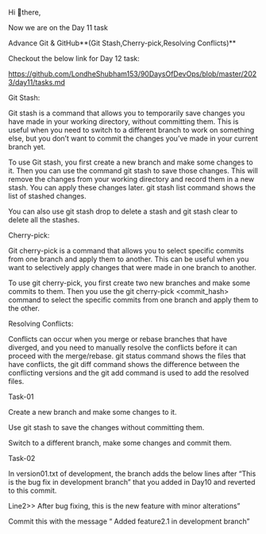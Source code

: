 Hi 👋there,

Now we are on the Day 11 task

Advance Git & GitHub**(Git Stash,Cherry-pick,Resolving Conflicts)**

Checkout the below link for Day 12 task:

https://github.com/LondheShubham153/90DaysOfDevOps/blob/master/2023/day11/tasks.md

Git Stash:

Git stash is a command that allows you to temporarily save changes you have made in your working directory, without committing them. This is useful when you need to switch to a different branch to work on something else, but you don’t want to commit the changes you’ve made in your current branch yet.

To use Git stash, you first create a new branch and make some changes to it. Then you can use the command git stash to save those changes. This will remove the changes from your working directory and record them in a new stash. You can apply these changes later. git stash list command shows the list of stashed changes.

You can also use git stash drop to delete a stash and git stash clear to delete all the stashes.

Cherry-pick:

Git cherry-pick is a command that allows you to select specific commits from one branch and apply them to another. This can be useful when you want to selectively apply changes that were made in one branch to another.

To use git cherry-pick, you first create two new branches and make some commits to them. Then you use the git cherry-pick <commit_hash> command to select the specific commits from one branch and apply them to the other.

Resolving Conflicts:

Conflicts can occur when you merge or rebase branches that have diverged, and you need to manually resolve the conflicts before it can proceed with the merge/rebase. git status command shows the files that have conflicts, the git diff command shows the difference between the conflicting versions and the git add command is used to add the resolved files.

Task-01

Create a new branch and make some changes to it.

Use git stash to save the changes without committing them.

Switch to a different branch, make some changes and commit them.

Task-02

In version01.txt of development, the branch adds the below lines after “This is the bug fix in development branch” that you added in Day10 and reverted to this commit.

Line2>> After bug fixing, this is the new feature with minor alterations”

Commit this with the message “ Added feature2.1 in development branch”

